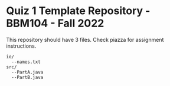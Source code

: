 # Quiz 1 Template Repository - BBM104 - Fall 2022 

This repository should have 3 files. Check piazza for assignment instructions.

```
io/
  --names.txt
src/
  --PartA.java
  --PartB.java
```
